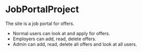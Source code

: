 # JobPortalProject

The site is a job portal for offers.

- Normal users can look at and apply for offers.
- Employers can add, read, delete offers.
- Admin can add, read, delete all offers and look at all users.
